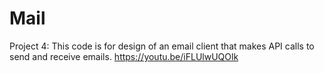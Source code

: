 # Mail
Project 4: This code is for design of an email client that makes API calls to send and receive emails.
https://youtu.be/iFLUlwUQOlk
